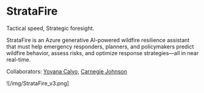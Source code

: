 # StrataFire
Tactical speed, Strategic foresight.

StrataFire is an Azure generative Al-powered wildfire resilience assistant that must help emergency responders, planners, and policymakers predict wildfire behavior, assess risks, and optimize response strategies—all in near real-time.



Collaborators: [Yovana Calvo](https://github.com/cyberpunk-oss), [Carnegie Johnson](https://www.github.com/CarnegieJ)

![/img/StrataFire_v3.png]

